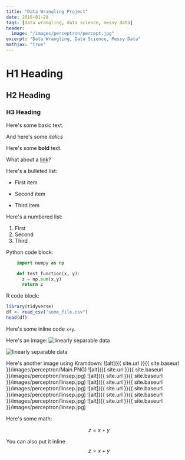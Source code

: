 ```yaml
---
title: "Data Wrangling Project"
date: 2018-01-28
tags: [data wrangling, data science, messy data]
header:
  image: "/images/perceptron/percept.jpg"
excerpt: "Data Wrangling, Data Science, Messy Data"
mathjax: "true"
---
```


# H1 Heading

## H2 Heading

### H3 Heading

Here's some basic text.

And here's some *italics*

Here's some **bold** text.

What about a [link](https://github.com/dataoptimal)?

Here's a bulleted list:
* First item
+ Second item
- Third item

Here's a numbered list:
1. First
2. Second
3. Third

Python code block:
```python
    import numpy as np

    def test_function(x, y):
      z = np.sum(x,y)
      return z
```

R code block:
```r
library(tidyverse)
df <- read_csv("some_file.csv")
head(df)
```

Here's some inline code `x+y`.

Here's an image:
<img src="{{ site.url }}{{ site.baseurl }}/images/perceptron/untitled.png" alt="linearly separable data">

<img src="{{ site.url }}{{ site.baseurl }}/images/perceptron/untitled.png" alt="linearly separable data">

Here's another image using Kramdown:
![alt]({{ site.url }}{{ site.baseurl }}/images/perceptron/Main.PNG)
![alt]({{ site.url }}{{ site.baseurl }}/images/perceptron/linsep.jpg)
![alt]({{ site.url }}{{ site.baseurl }}/images/perceptron/linsep.jpg)
![alt]({{ site.url }}{{ site.baseurl }}/images/perceptron/linsep.jpg)
![alt]({{ site.url }}{{ site.baseurl }}/images/perceptron/linsep.jpg)
![alt]({{ site.url }}{{ site.baseurl }}/images/perceptron/linsep.jpg)
![alt]({{ site.url }}{{ site.baseurl }}/images/perceptron/linsep.jpg)

Here's some math:

$$z=x+y$$

You can also put it inline $$z=x+y$$
